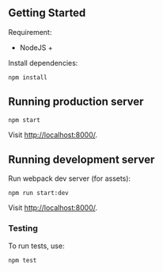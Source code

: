 ## Getting Started

Requirement:

- NodeJS +

Install dependencies:

```
npm install
```
## Running production server

```
npm start
```

Visit [http://localhost:8000/](http://localhost:8000/).


## Running development server

Run webpack dev server (for assets):

```
npm run start:dev
```

Visit [http://localhost:8000/](http://localhost:8000/).


### Testing

To run tests, use:

```
npm test
```
